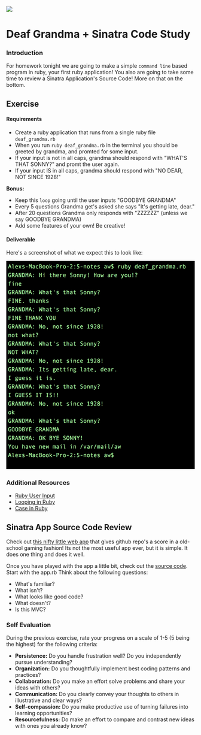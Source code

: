 <!--
Creator: <Name>
Market: SF
-->

![](https://ga-dash.s3.amazonaws.com/production/assets/logo-9f88ae6c9c3871690e33280fcf557f33.png)

# Deaf Grandma + Sinatra Code Study

### Introduction

For homework tonight we are going to make a simple `command line` based program in ruby, your first ruby application! You also are going to take some time to review a Sinatra Application's Source Code! More on that on the bottom.

## Exercise

#### Requirements

- Create a ruby application that runs from a single ruby file `deaf_grandma.rb`
- When you run `ruby deaf_grandma.rb` in the terminal you should be greeted by grandma, and promted for some input.
- If your input is not in all caps, grandma should respond with "WHAT'S THAT SONNY?" and promt the user again.
- If your input IS in all caps, grandma should respond with "NO DEAR, NOT SINCE 1928!"

**Bonus:**
- Keep this `loop` going until the user inputs "GOODBYE GRANDMA"
- Every 5 questions Grandma get's asked she says "It's getting late, dear."
- After 20 questions Grandma only responds with "ZZZZZZ" (unless we say GOODBYE GRANDMA)
- Add some features of your own! Be creative!

#### Deliverable

Here's a screenshot of what we expect this to look like:

![Example Image](grandma-screen-shot.png)

### Additional Resources

- [Ruby User Input](http://ruby-doc.org/docs/Tutorial/part_02/user_input.html)
- [Looping in Ruby](http://www.tutorialspoint.com/ruby/ruby_loops.htm)
- [Case in Ruby](http://ruby-doc.org/docs/keywords/1.9/Object.html#method-i-case)

## Sinatra App Source Code Review

Check out [this nifty little web app](http://gitscore.herokuapp.com/) that gives github repo's a score in a old-school gaming fashion! Its not the most useful app ever, but it is simple. It does one thing and does it well.

Once you have played with the app a little bit, check out the [source code](https://github.com/leereilly/github-high-scores). Start with the app.rb Think about the following questions:
- What's familiar?
- What isn't?
- What looks like good code?
- What doesn't?
- Is this MVC?


### Self Evaluation

During the previous exercise, rate your progress on a scale of 1-5 (5 being the highest) for the following criteria:

- **Persistence:** Do you handle frustration well? Do you independently pursue understanding?
- **Organization:** Do you thoughtfully implement best coding patterns and practices?
- **Collaboration:** Do you make an effort solve problems and share your ideas with others?
- **Communication:** Do you clearly convey your thoughts to others in illustrative and clear ways?
- **Self-compassion:** Do you make productive use of turning failures into learning opportunities?
- **Resourcefulness:** Do make an effort to compare and contrast new ideas with ones you already know?
